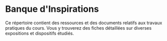 # Banque d'Inspirations

Ce répertoire contient des ressources et des documents relatifs aux travaux pratiques du cours. Vous y trouverez des fiches détaillées sur diverses expositions et dispositifs étudiés.
